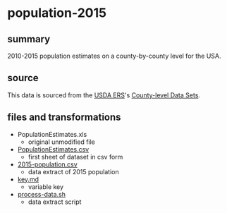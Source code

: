# population-2015

## summary

2010-2015 population estimates on a county-by-county level for the USA.

## source

This data is sourced from the [USDA ERS](https://www.ers.usda.gov/)'s [County-level Data Sets](https://www.ers.usda.gov/data-products/county-level-data-sets/).

## files and transformations

- PopulationEstimates.xls
  - original unmodified file
- [PopulationEstimates.csv](PopulationEstimates.csv)
  - first sheet of dataset in csv form
- [2015-population.csv](2015-population.csv)
  - data extract of 2015 population
- [key.md](key.md)
  - variable key
- [process-data.sh](process-data.sh)
  - data extract script
